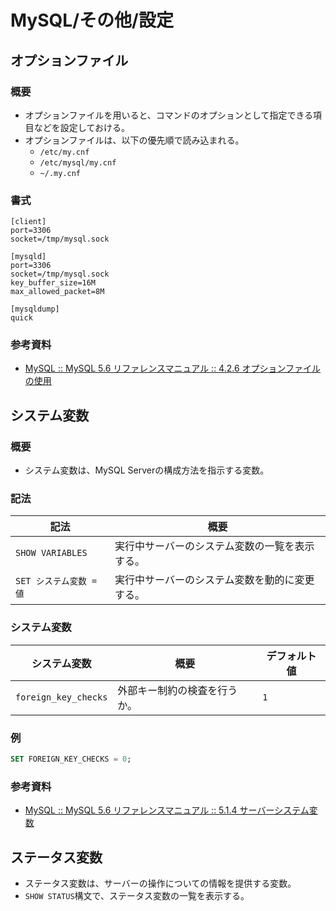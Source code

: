 # MySQL/その他/設定

## オプションファイル

### 概要

- オプションファイルを用いると、コマンドのオプションとして指定できる項目などを設定しておける。
- オプションファイルは、以下の優先順で読み込まれる。
  - `/etc/my.cnf`
  - `/etc/mysql/my.cnf`
  - `~/.my.cnf`

### 書式

```text
[client]
port=3306
socket=/tmp/mysql.sock

[mysqld]
port=3306
socket=/tmp/mysql.sock
key_buffer_size=16M
max_allowed_packet=8M

[mysqldump]
quick
```

### 参考資料

- [MySQL :: MySQL 5.6 リファレンスマニュアル :: 4.2.6 オプションファイルの使用](https://dev.mysql.com/doc/refman/5.6/ja/option-files.html)

## システム変数

### 概要

- システム変数は、MySQL Serverの構成方法を指示する変数。

### 記法

| 記法                    | 概要                                           |
| ----------------------- | ---------------------------------------------- |
| `SHOW VARIABLES`        | 実行中サーバーのシステム変数の一覧を表示する。 |
| `SET システム変数 = 値` | 実行中サーバーのシステム変数を動的に変更する。 |

### システム変数

| システム変数         | 概要                         | デフォルト値 |
| -------------------- | ---------------------------- | ------------ |
| `foreign_key_checks` | 外部キー制約の検査を行うか。 | `1`          |

### 例

```sql
SET FOREIGN_KEY_CHECKS = 0;
```

### 参考資料

- [MySQL :: MySQL 5.6 リファレンスマニュアル :: 5.1.4 サーバーシステム変数](https://dev.mysql.com/doc/refman/5.6/ja/server-system-variables.html)

## ステータス変数

- ステータス変数は、サーバーの操作についての情報を提供する変数。
- `SHOW STATUS`構文で、ステータス変数の一覧を表示する。
